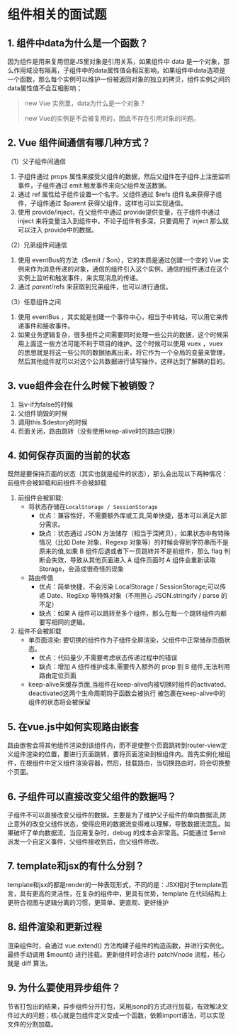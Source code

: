 # 组件相关的面试题

## 1. 组件中data为什么是一个函数？

因为组件是用来复用但是JS里对象是引用关系，如果组件中 data 是一个对象，那么作用域没有隔离，子组件中的data属性值会相互影响，如果组件中data选项是一个函数，那么每个实例可以维护一份被返回对象的独立的拷贝，组件实例之间的data属性值不会互相影响；

> new Vue 实例里，data为什么是一个对象？
>
> new Vue的实例是不会被复用的，因此不存在引用对象的问题。

## 2. Vue 组件间通信有哪几种方式？

（1）父子组件间通信

1. 子组件通过 props 属性来接受父组件的数据，然后父组件在子组件上注册监听事件，子组件通过 emit 触发事件来向父组件发送数据。
2. 通过 ref 属性给子组件设置一个名字。父组件通过 $refs 组件名来获得子组件，子组件通过 $parent 获得父组件，这样也可以实现通信。
3. 使用 provide/inject，在父组件中通过 provide提供变量，在子组件中通过 inject 来将变量注入到组件中。不论子组件有多深，只要调用了 inject 那么就可以注入 provide中的数据。

（2）兄弟组件间通信

1. 使用 eventBus的方法（$emit / $on），它的本质是通过创建一个空的 Vue 实例来作为消息传递的对象，通信的组件引入这个实例，通信的组件通过在这个实例上监听和触发事件，来实现消息的传递。
2. 通过 $parent/$refs 来获取到兄弟组件，也可以进行通信。

（3）任意组件之间

1. 使用 eventBus ，其实就是创建一个事件中心，相当于中转站，可以用它来传递事件和接收事件。
2. 如果业务逻辑复杂，很多组件之间需要同时处理一些公共的数据，这个时候采用上面这一些方法可能不利于项目的维护。这个时候可以使用 vuex ，vuex 的思想就是将这一些公共的数据抽离出来，将它作为一个全局的变量来管理，然后其他组件就可以对这个公共数据进行读写操作，这样达到了解耦的目的。

## 3. vue组件会在什么时候下被销毁？

1. 当v-if为false的时候 
2. 父组件销毁的时候 
3. 调用this.$destory的时候
4. 页面关闭，路由跳转（没有使用keep-alive时的路由切换）

## 4. 如何保存页面的当前的状态

既然是要保持页面的状态（其实也就是组件的状态），那么会出现以下两种情况：前组件会被卸载和前组件不会被卸载

1. 前组件会被卸载: 
    + 将状态存储在`LocalStorage / SessionStorage`
        - 优点：兼容性好，不需要额外库或工具,简单快捷，基本可以满足大部分需求。
        - 缺点：状态通过 JSON 方法储存（相当于深拷贝），如果状态中有特殊情况（比如 Date 对象、Regexp 对象等）的时候会得到字符串而不是原来的值,如果 B 组件后退或者下一页跳转并不是前组件，那么 flag 判断会失效，导致从其他页面进入 A 组件页面时 A 组件会重新读取 Storage，会造成很奇怪的现象
    + 路由传值
        -  优点：简单快捷，不会污染 LocalStorage / SessionStorage;可以传递 Date、RegExp 等特殊对象（不用担心 JSON.stringify / parse 的不足）
        - 缺点：如果 A 组件可以跳转至多个组件，那么在每一个跳转组件内都要写相同的逻辑。
2. 组件不会被卸载
    + 单页面渲染: 要切换的组件作为子组件全屏渲染，父组件中正常储存页面状态。
        - 优点：代码量少,不需要考虑状态传递过程中的错误
        - 缺点：增加 A 组件维护成本,需要传入额外的 prop 到 B 组件,无法利用路由定位页面
    + keep-alive来缓存页面,当组件在keep-alive内被切换时组件的activated、deactivated这两个生命周期钩子函数会被执行 被包裹在keep-alive中的组件的状态将会被保留

## 5. 在vue.js中如何实现路由嵌套

路由嵌套会将其他组件渲染到该组件内，而不是使整个页面跳转到router-view定义组件渲染的位置，要进行页面跳转，要将页面渲染到根组件内。首先实例化根组件，在根组件中定义组件渲染容器，然后，挂载路由，当切换路由时，将会切换整个页面。

## 6. 子组件可以直接改变父组件的数据吗？

子组件不可以直接改变父组件的数据。主要是为了维护父子组件的单向数据流,防止意外的改变父组件状态，使得应用的数据流变得难以理解，导致数据流混乱。如果破坏了单向数据流，当应用复杂时，debug 的成本会非常高。只能通过 $emit 派发一个自定义事件，父组件接收到后，由父组件修改。

## 7. template和jsx的有什么分别？

template和jsx的都是render的一种表现形式，不同的是：JSX相对于template而言，具有更高的灵活性，在复杂的组件中，更具有优势，template 在代码结构上更符合视图与逻辑分离的习惯，更简单、更直观、更好维护

## 8. 组件渲染和更新过程

渲染组件时，会通过 vue.extend() 方法构建子组件的构造函数，并进行实例化。最终手动调用 $mount() 进行挂载。更新组件时会进行 patchVnode 流程，核心就是 diff 算法。

## 9. 为什么要使用异步组件？

节省打包出的结果，异步组件分开打包，采用jsonp的方式进行加载，有效解决文件过大的问题；核心就是包组件定义变成一个函数，依赖import语法，可以实现文件的分割加载。
